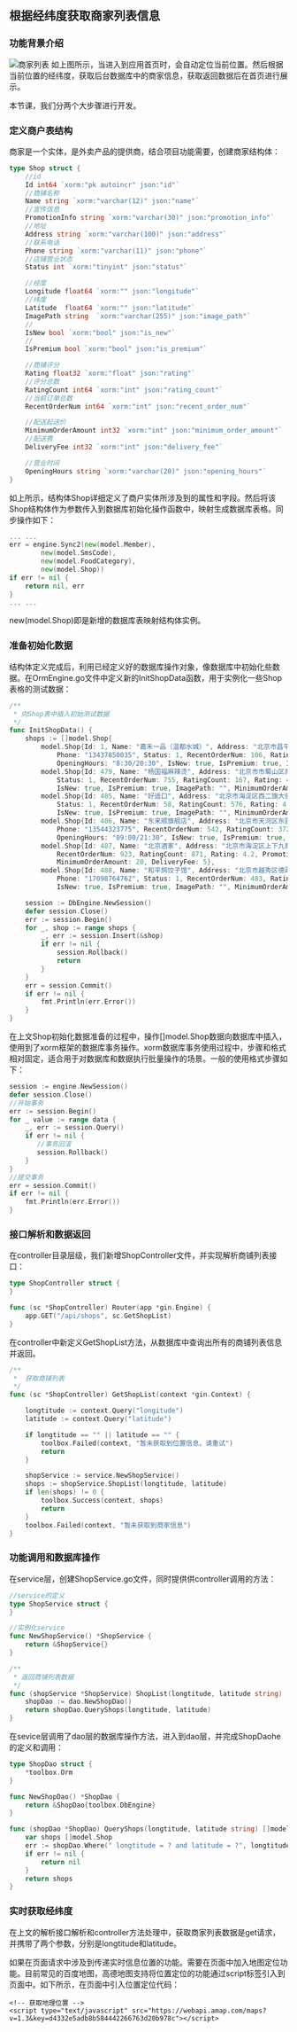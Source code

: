 ## 根据经纬度获取商家列表信息

### 功能背景介绍
![商家列表](./img/WX20191202-152600@2x.png)
如上图所示，当进入到应用首页时，会自动定位当前位置。然后根据当前位置的经纬度，获取后台数据库中的商家信息，获取返回数据后在首页进行展示。

本节课，我们分两个大步骤进行开发。

### 定义商户表结构
商家是一个实体，是外卖产品的提供商，结合项目功能需要，创建商家结构体：
```go
type Shop struct {
	//id
	Id int64 `xorm:"pk autoincr" json:"id"`
	//商铺名称
	Name string `xorm:"varchar(12)" json:"name"`
	//宣传信息
	PromotionInfo string `xorm:"varchar(30)" json:"promotion_info"`
	//地址
	Address string `xorm:"varchar(100)" json:"address"`
	//联系电话
	Phone string `xorm:"varchar(11)" json:"phone"`
	//店铺营业状态
	Status int `xorm:"tinyint" json:"status"`

	//经度
	Longitude float64 `xorm:"" json:"longitude"`
	//纬度
	Latitude  float64 `xorm:"" json:"latitude"`
	ImagePath string  `xorm:"varchar(255)" json:"image_path"`
	//
	IsNew bool `xorm:"bool" json:"is_new"`
	//
	IsPremium bool `xorm:"bool" json:"is_premium"`

	//商铺评分
	Rating float32 `xorm:"float" json:"rating"`
	//评分总数
	RatingCount int64 `xorm:"int" json:"rating_count"`
	//当前订单总数
	RecentOrderNum int64 `xorm:"int" json:"recent_order_num"`

	//配送起送价
	MinimumOrderAmount int32 `xorm:"int" json:"minimum_order_amount"`
	//配送费
	DeliveryFee int32 `xorm:"int" json:"delivery_fee"`

	//营业时间
	OpeningHours string `xorm:"varchar(20)" json:"opening_hours"`
}
```
如上所示，结构体Shop详细定义了商户实体所涉及到的属性和字段。然后将该Shop结构体作为参数传入到数据库初始化操作函数中，映射生成数据库表格。同步操作如下：
```go
... ...
err = engine.Sync2(new(model.Member),
		new(model.SmsCode),
		new(model.FoodCategory),
		new(model.Shop))
if err != nil {
	return nil, err
}
... ...
```
new(model.Shop)即是新增的数据库表映射结构体实例。

### 准备初始化数据
结构体定义完成后，利用已经定义好的数据库操作对象，像数据库中初始化些数据。在OrmEngine.go文件中定义新的InitShopData函数，用于实例化一些Shop表格的测试数据：
```go
/**
 * 向Shop表中插入初始测试数据
 */
func InitShopData() {
	shops := []model.Shop{
		model.Shop{Id: 1, Name: "嘉禾一品（温都水城）", Address: "北京市昌平区宏福苑温都水城F1", Longitude: 116.36868, Latitude: 40.10039,
			Phone: "13437850035", Status: 1, RecentOrderNum: 106, RatingCount: 961, Rating: 4.7, PromotionInfo: "欢迎光临，用餐高峰请提前下单，谢谢",
			OpeningHours: "8:30/20:30", IsNew: true, IsPremium: true, ImagePath: "", MinimumOrderAmount: 20, DeliveryFee: 5},
		model.Shop{Id: 479, Name: "杨国福麻辣烫", Address: "北京市市蜀山区南二环路天鹅湖万达广场8号楼1705室", Longitude: 117.22124, Latitude: 31.81948, Phone: "13167583411",
			Status: 1, RecentOrderNum: 755, RatingCount: 167, Rating: 4.2, PromotionInfo: "欢迎光临，用餐高峰请提前下单，谢谢", OpeningHours: "8:30/20:30",
			IsNew: true, IsPremium: true, ImagePath: "", MinimumOrderAmount: 20, DeliveryFee: 5},
		model.Shop{Id: 485, Name: "好适口", Address: "北京市海淀区西二旗大街58号", Longitude: 120.65355, Latitude: 31.26578, Phone: "12345678901",
			Status: 1, RecentOrderNum: 58, RatingCount: 576, Rating: 4.6, PromotionInfo: "欢迎光临，用餐高峰请提前下单，谢谢", OpeningHours: "8:30/20:30",
			IsNew: true, IsPremium: true, ImagePath: "", MinimumOrderAmount: 20, DeliveryFee: 5},
		model.Shop{Id: 486, Name: "东来顺旗舰店", Address: "北京市天河区东圃镇汇彩路38号1领汇创展商务中心401", Longitude: 113.41724, Latitude: 23.1127, Status: 1,
			Phone: "13544323775", RecentOrderNum: 542, RatingCount: 372, Rating: 4.2, PromotionInfo: "老北京正宗涮羊肉,非物质文化遗产",
			OpeningHours: "09:00/21:30", IsNew: true, IsPremium: true, ImagePath: "", MinimumOrderAmount: 20, DeliveryFee: 5},
		model.Shop{Id: 487, Name: "北京酒家", Address: "北京市海淀区上下九商业步行街内", Longitude: 113.24826, Latitude: 23.11488, Phone: "13257482341", Status: 0,
			RecentOrderNum: 923, RatingCount: 871, Rating: 4.2, PromotionInfo: "北京第一家传承300年酒家", OpeningHours: "8:30/20:30", IsNew: true, IsPremium: true, ImagePath: "",
			MinimumOrderAmount: 20, DeliveryFee: 5},
		model.Shop{Id: 488, Name: "和平鸽饺子馆", Address: "北京市越秀区德政中路171", Longitude: 113.27521, Latitude: 23.12092,
			Phone: "17098764762", Status: 1, RecentOrderNum: 483, RatingCount: 273, Rating: 4.2, PromotionInfo: "吃饺子就来和平鸽饺子馆", OpeningHours: "8:30/20:30",
			IsNew: true, IsPremium: true, ImagePath: "", MinimumOrderAmount: 20, DeliveryFee: 5}}

	session := DbEngine.NewSession()
	defer session.Close()
	err := session.Begin()
	for _, shop := range shops {
		_, err := session.Insert(&shop)
		if err != nil {
			session.Rollback()
			return
		}
	}
	err = session.Commit()
	if err != nil {
		fmt.Println(err.Error())
	}
}
```
在上文Shop初始化数据准备的过程中，操作[]model.Shop数据向数据库中插入，使用到了xorm框架的数据库事务操作。xorm数据库事务使用过程中，步骤和格式相对固定，适合用于对数据库和数据执行批量操作的场景。一般的使用格式步骤如下：
```go
session := engine.NewSession()
defer session.Close()
//开始事务
err := session.Begin()
for _ value := range data {
    _, err := session.Query()
    if err != nil {
       //事务回滚
       session.Rollback()
    }
}
//提交事务
err = session.Commit()
if err != nil {
    fmt.Println(err.Error())
}
```

### 接口解析和数据返回
在controller目录层级，我们新增ShopController文件，并实现解析商铺列表接口：
```go
type ShopController struct {
}

func (sc *ShopController) Router(app *gin.Engine) {
	app.GET("/api/shops", sc.GetShopList)
}
```

在controller中新定义GetShopList方法，从数据库中查询出所有的商铺列表信息并返回。
```go
/**
 *  获取商铺列表
 */
func (sc *ShopController) GetShopList(context *gin.Context) {

	longtitude := context.Query("longitude")
	latitude := context.Query("latitude")

	if longtitude == "" || latitude == "" {
		toolbox.Failed(context, "暂未获取到位置信息，请重试")
		return
	}

	shopService := service.NewShopService()
	shops := shopService.ShopList(longtitude, latitude)
	if len(shops) != 0 {
		toolbox.Success(context, shops)
		return
	}
	toolbox.Failed(context, "暂未获取到商家信息")
}
```

### 功能调用和数据库操作
在service层，创建ShopService.go文件，同时提供供controller调用的方法：
```go
//service的定义
type ShopService struct {
}

//实例化service
func NewShopService() *ShopService {
	return &ShopService{}
}

/**
 * 返回商铺列表数据
 */
func (shopService *ShopService) ShopList(longtitude, latitude string) []model.Shop {
	shopDao := dao.NewShopDao()
	return shopDao.QueryShops(longtitude, latitude)
}

```
在sevice层调用了dao层的数据库操作方法，进入到dao层，并完成ShopDaohe的定义和调用：
```go
type ShopDao struct {
	*toolbox.Orm
}

func NewShopDao() *ShopDao {
	return &ShopDao{toolbox.DbEngine}
}

func (shopDao *ShopDao) QueryShops(longtitude, latitude string) []model.Shop {
	var shops []model.Shop
	err := shopDao.Where(" longtitude = ? and latitude = ?", longtitude, latitude).Find(&shops)
	if err != nil {
		return nil
	}
	return shops
}

```

### 实时获取经纬度
在上文的解析接口解析和controller方法处理中，获取商家列表数据是get请求，并携带了两个参数，分别是longtitude和latitude。

如果在页面请求中涉及到传递实时信息位置的功能。需要在页面中加入地图定位功能。目前常见的百度地图，高德地图支持将位置定位的功能通过script标签引入到页面中。如下所示，在页面中引入位置定位代码：
```
<!-- 获取地理位置 -->
<script type="text/javascript" src="https://webapi.amap.com/maps?v=1.3&key=d4332e5adb8b584442266763d20b978c"></script>
```
